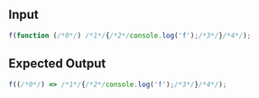 
## Input
```javascript input
f(function (/*0*/) /*1*/{/*2*/console.log('f');/*3*/}/*4*/);
```

## Expected Output
```javascript expected output
f((/*0*/) => /*1*/{/*2*/console.log('f');/*3*/}/*4*/);
```
